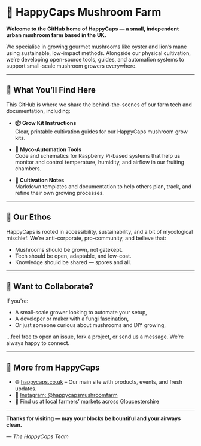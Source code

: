 # 🍄 HappyCaps Mushroom Farm

**Welcome to the GitHub home of HappyCaps — a small, independent urban mushroom farm based in the UK.**

We specialise in growing gourmet mushrooms like oyster and lion’s mane using sustainable, low-impact methods. Alongside our physical cultivation, we’re developing open-source tools, guides, and automation systems to support small-scale mushroom growers everywhere.

---

## 🌱 What You’ll Find Here

This GitHub is where we share the behind-the-scenes of our farm tech and documentation, including:

- **📦 Grow Kit Instructions**  
  Clear, printable cultivation guides for our HappyCaps mushroom grow kits.

- **🧠 Myco-Automation Tools**  
  Code and schematics for Raspberry Pi-based systems that help us monitor and control temperature, humidity, and airflow in our fruiting chambers.

- **📝 Cultivation Notes**  
  Markdown templates and documentation to help others plan, track, and refine their own growing processes.

---

## 🍄 Our Ethos

HappyCaps is rooted in accessibility, sustainability, and a bit of mycological mischief. We're anti-corporate, pro-community, and believe that:

- Mushrooms should be grown, not gatekept.
- Tech should be open, adaptable, and low-cost.
- Knowledge should be shared — spores and all.

---

## 🤝 Want to Collaborate?

If you're:
- A small-scale grower looking to automate your setup,
- A developer or maker with a fungi fascination,
- Or just someone curious about mushrooms and DIY growing,

...feel free to open an issue, fork a project, or send us a message. We’re always happy to connect.

---

## 📍 More from HappyCaps

- 🌐 [happycaps.co.uk](https://happycaps.co.uk) – Our main site with products, events, and fresh updates.
- 📸 [Instagram: @happycapsmushroomfarm](https://instagram.com/happycapsmushroomfarm)
- 🛒 Find us at local farmers’ markets across Gloucestershire

---

**Thanks for visiting — may your blocks be bountiful and your airways clean.**

*— The HappyCaps Team*
